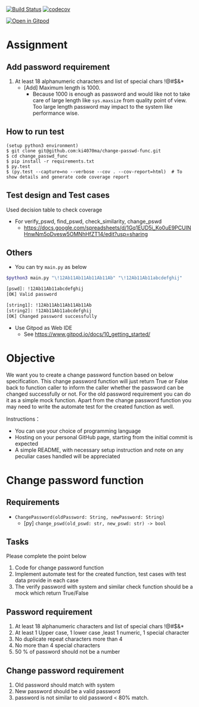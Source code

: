 [![Build Status](https://travis-ci.org/ki4070ma/change-passwd-func.svg?branch=master)](https://travis-ci.org/ki4070ma/change-passwd-func)
[![codecov](https://codecov.io/gh/ki4070ma/change-passwd-func/branch/master/graph/badge.svg)](https://codecov.io/gh/ki4070ma/change-passwd-func)

[![Open in Gitpod](https://gitpod.io/button/open-in-gitpod.svg)](https://gitpod.io/#https://github.com/ki4070ma/change-passwd-func)

# Assignment

## Add password requirement
1. At least 18 alphanumeric characters and list of special chars !@#$&*
   * [Add] Maximum length is 1000.
      * Because 1000 is enough as password and would like not to take care of large length like `sys.maxsize` from quality point of view. Too large length password may impact to the system like performance wise.


## How to run test

```
(setup python3 environment)
$ git clone git@github.com:ki4070ma/change-passwd-func.git
$ cd change_passwd_func
$ pip install -r requirements.txt
$ py.test
$ (py.test --capture=no --verbose --cov . --cov-report=html)  # To show details and generate code coverage report
```

## Test design and Test cases
Used decision table to check coverage

* For verify_pswd, find_pswd, check_similarity, change_pswd
    * https://docs.google.com/spreadsheets/d/1Gq1EUD5i_Ko0uE9PCUINHnwNm5oDvesw5OMNhHfZT14/edit?usp=sharing

## Others
* You can try ```main.py``` as below

```bash
$python3 main.py "\!12Ab11Ab11Ab11Ab11Ab" "\!12Ab11Ab11abcdefghij"

[pswd]: !12Ab11Ab11abcdefghij
[OK] Valid password

[string1]: !12Ab11Ab11Ab11Ab11Ab
[string2]: !12Ab11Ab11abcdefghij
[OK] Changed password successfully
```

* Use Gitpod as Web IDE
   * See https://www.gitpod.io/docs/10_getting_started/

# Objective
We want you to create a change password function based on below specification.
This change password function will just return True or False back to function caller to inform the caller
whether the password can be changed successfully or not. For the old password requirement you can do
it as a simple mock function. Apart from the change password function you may need to write the
automate test for the created function as well.

Instructions：
* You can use your choice of programming language
* Hosting on your personal GitHub page, starting from the initial commit is expected
* A simple README, with necessary setup instruction and note on any peculiar cases handled will
be appreciated

# Change password function
## Requirements
* ```ChangePassword(oldPassword: String, newPassword: String)```
   * [py] ```change_pswd(old_pswd: str, new_pswd: str) -> bool```

## Tasks
Please complete the point below
1. Code for change password function
2. Implement automate test for the created function, test cases with test data provide in each case
3. The verify password with system and similar check function should be a mock which return True/False

## Password requirement
1. At least 18 alphanumeric characters and list of special chars !@#$&*
2. At least 1 Upper case, 1 lower case ,least 1 numeric, 1 special character
3. No duplicate repeat characters more than 4
4. No more than 4 special characters
5. 50 % of password should not be a number

## Change password requirement
1. Old password should match with system
2. New password should be a valid password
3. password is not similar to old password < 80% match.
